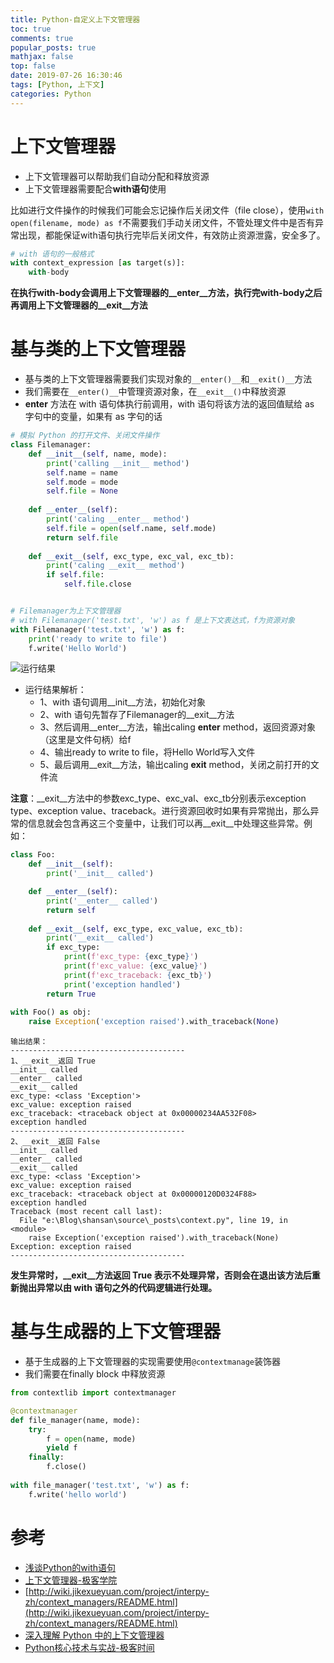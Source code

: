 ```yaml
---
title: Python-自定义上下文管理器
toc: true
comments: true
popular_posts: true
mathjax: false
top: false
date: 2019-07-26 16:30:46
tags: [Python, 上下文]
categories: Python
---
```


# 上下文管理器

- 上下文管理器可以帮助我们自动分配和释放资源
- 上下文管理器需要配合**with语句**使用

比如进行文件操作的时候我们可能会忘记操作后关闭文件（file close），使用`with open(filename, mode) as f`不需要我们手动关闭文件，不管处理文件中是否有异常出现，都能保证with语句执行完毕后关闭文件，有效防止资源泄露，安全多了。

```python
# with 语句的一般格式
with context_expression [as target(s)]:
    with-body
```
**在执行with-body会调用上下文管理器的__enter__方法，执行完with-body之后再调用上下文管理器的__exit__方法**

<!-- more -->

# 基与类的上下文管理器

- 基与类的上下文管理器需要我们实现对象的`__enter()__`和`__exit()__`方法
- 我们需要在`__enter()__`中管理资源对象，在`__exit__()`中释放资源
- __enter__ 方法在 with 语句体执行前调用，with 语句将该方法的返回值赋给 as 字句中的变量，如果有 as 字句的话

```python
# 模拟 Python 的打开文件、关闭文件操作
class Filemanager:
    def __init__(self, name, mode):
        print('calling __init__ method')
        self.name = name
        self.mode = mode
        self.file = None
    
    def __enter__(self):
        print('caling __enter__ method')
        self.file = open(self.name, self.mode)
        return self.file
    
    def __exit__(self, exc_type, exc_val, exc_tb):
        print('caling __exit__ method')
        if self.file:
            self.file.close


# Filemanager为上下文管理器
# with Filemanager('test.txt', 'w') as f 是上下文表达式，f为资源对象 
with Filemanager('test.txt', 'w') as f:
    print('ready to write to file')
    f.write('Hello World')
```

![运行结果](https://img.vim-cn.com/a0/ab04491fd66278800b3203d25393bf07ff993f.png)

- 运行结果解析：
  - 1、with 语句调用__init__方法，初始化对象
  - 2、with 语句先暂存了Filemanager的__exit__方法
  - 3、然后调用__enter__方法，输出caling __enter__ method，返回资源对象（这里是文件句柄）给f
  - 4、输出ready to write to file，将Hello World写入文件
  - 5、最后调用__exit__方法，输出caling __exit__ method，关闭之前打开的文件流

**注意**：__exit__方法中的参数exc_type、exc_val、exc_tb分别表示exception type、exception value、traceback。进行资源回收时如果有异常抛出，那么异常的信息就会包含再这三个变量中，让我们可以再__exit__中处理这些异常。例如：

```python
class Foo:
    def __init__(self):
        print('__init__ called')        

    def __enter__(self):
        print('__enter__ called')
        return self
    
    def __exit__(self, exc_type, exc_value, exc_tb):
        print('__exit__ called')
        if exc_type:
            print(f'exc_type: {exc_type}')
            print(f'exc_value: {exc_value}')
            print(f'exc_traceback: {exc_tb}')
            print('exception handled')
        return True
    
with Foo() as obj:
    raise Exception('exception raised').with_traceback(None)
```

```
输出结果：
---------------------------------------
1、__exit__返回 True
__init__ called
__enter__ called
__exit__ called
exc_type: <class 'Exception'>
exc_value: exception raised
exc_traceback: <traceback object at 0x00000234AA532F08>
exception handled
---------------------------------------
2、__exit__返回 False
__init__ called
__enter__ called
__exit__ called
exc_type: <class 'Exception'>
exc_value: exception raised
exc_traceback: <traceback object at 0x00000120D0324F88>
exception handled
Traceback (most recent call last):
  File "e:\Blog\shansan\source\_posts\context.py", line 19, in <module>
    raise Exception('exception raised').with_traceback(None)
Exception: exception raised
---------------------------------------
```

**发生异常时，__exit__方法返回 True 表示不处理异常，否则会在退出该方法后重新抛出异常以由 with 语句之外的代码逻辑进行处理。**

# 基与生成器的上下文管理器

- 基于生成器的上下文管理器的实现需要使用`@contextmanage`装饰器
- 我们需要在finally block 中释放资源

```python
from contextlib import contextmanager

@contextmanager
def file_manager(name, mode):
    try:
        f = open(name, mode)
        yield f
    finally:
        f.close()
        
with file_manager('test.txt', 'w') as f:
    f.write('hello world')

```

# 参考

- [浅谈Python的with语句](https://www.ibm.com/developerworks/cn/opensource/os-cn-pythonwith/)
- [上下文管理器-极客学院](http://wiki.jikexueyuan.com/project/explore-python/Advanced-Features/context.html)
- [http://wiki.jikexueyuan.com/project/interpy-zh/context_managers/README.html](http://wiki.jikexueyuan.com/project/interpy-zh/context_managers/README.html)
- [深入理解 Python 中的上下文管理器](https://juejin.im/post/5c87b165f265da2dac4589cc)
- [Python核心技术与实战-极客时间](https://time.geekbang.org/column/article/106821)
